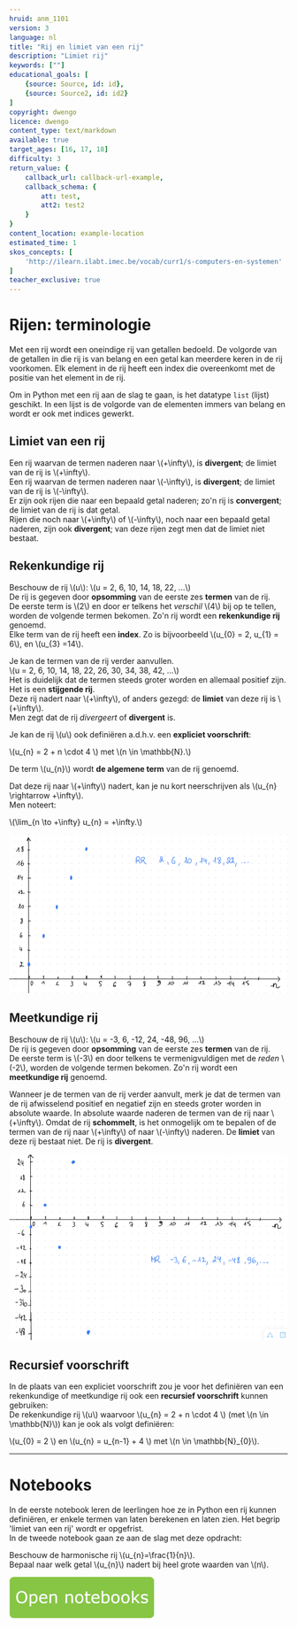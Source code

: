 ```yaml
---
hruid: anm_1101
version: 3
language: nl
title: "Rij en limiet van een rij"
description: "Limiet rij"
keywords: [""]
educational_goals: [
    {source: Source, id: id}, 
    {source: Source2, id: id2}
]
copyright: dwengo
licence: dwengo
content_type: text/markdown
available: true
target_ages: [16, 17, 18]
difficulty: 3
return_value: {
    callback_url: callback-url-example,
    callback_schema: {
        att: test,
        att2: test2
    }
}
content_location: example-location
estimated_time: 1
skos_concepts: [
    'http://ilearn.ilabt.imec.be/vocab/curr1/s-computers-en-systemen'
]
teacher_exclusive: true
---
```

# Rijen: terminologie

Met een rij wordt een oneindige rij van getallen bedoeld. De volgorde van de getallen in die rij is van belang en een getal kan meerdere keren in de rij voorkomen. Elk element in de rij heeft een index die overeenkomt met de positie van het element in de rij.

Om in Python met een rij aan de slag te gaan, is het datatype `list` (lijst) geschikt. In een lijst is de volgorde van de elementen immers van belang en wordt er ook met indices gewerkt. 

## Limiet van een rij

Een rij waarvan de termen naderen naar \\(+\infty\\), is <b>divergent</b>; de limiet van de rij is \\(+\infty\\).<br>Een rij waarvan de termen naderen naar \\(-\infty\\), is <b>divergent</b>; de limiet van de rij is \\(-\infty\\).<br> Er zijn ook rijen die naar een bepaald getal naderen; zo'n rij is <b>convergent</b>; de limiet van de rij is dat getal.<br> Rijen die noch naar \\(+\infty\\) of \\(-\infty\\), noch naar een bepaald getal naderen, zijn ook <b>divergent</b>; van deze rijen zegt men dat de limiet niet bestaat.  


## Rekenkundige rij

Beschouw de rij \\(u\\): \\(u = 2, 6, 10, 14, 18, 22, ...\\)<br>
De rij is gegeven door **opsomming** van de eerste zes **termen** van de rij.<br> De eerste term is \\(2\\) en door er telkens het *verschil* \\(4\\) bij op te tellen, worden de volgende termen bekomen. Zo'n rij wordt een **rekenkundige rij** genoemd. <br>
Elke term van de rij heeft een **index**. Zo is bijvoorbeeld \\(u_{0} = 2, u_{1} = 6\\), en \\(u_{3} =14\\).

Je kan de termen van de rij verder aanvullen.<br>
\\(u = 2, 6, 10, 14, 18, 22, 26, 30, 34, 38, 42, ...\\)<br>
Het is duidelijk dat de termen steeds groter worden en allemaal positief zijn. Het is een **stijgende rij**.<br>
Deze rij nadert naar \\(+\infty\\), of anders gezegd: de **limiet** van deze rij is \\(+\infty\\).<br>
Men zegt dat de rij *divergeert* of **divergent** is.

Je kan de rij \\(u\\) ook definiëren a.d.h.v. een **expliciet voorschrift**: 

\\(u_{n} = 2 + n \cdot 4 \\) met \\(n \in 	\mathbb{N}.\\)


De term \\(u_{n}\\) wordt **de algemene term** van de rij genoemd.

Dat deze rij naar \\(+\infty\\) nadert, kan je nu kort neerschrijven als \\(u_{n} \rightarrow +\infty\\).<br>
Men noteert: 

\\(\lim_{n \to +\infty} u_{n} = +\infty.\\)

![Voorbeeld rekenkundige rij](embed/rr.png "RR")

## Meetkundige rij

Beschouw de rij \\(u\\): \\(u = -3, 6, -12, 24, -48, 96, ...\\)<br>
De rij is gegeven door **opsomming** van de eerste zes **termen** van de rij.<br> De eerste term is \\(-3\\) en door telkens te vermenigvuldigen met de *reden* \\(-2\\), worden de volgende termen bekomen. Zo'n rij wordt een **meetkundige rij** genoemd.

Wanneer je de termen van de rij verder aanvult, merk je dat de termen van de rij afwisselend positief en negatief zijn en steeds groter worden in absolute waarde. In absolute waarde naderen de termen van de rij naar \\(+\infty\\).  Omdat de rij **schommelt**, is het onmogelijk om te bepalen of de termen van de rij naar \\(+\infty\\) of naar \\(-\infty\\) naderen. De **limiet** van deze rij bestaat niet. De rij is **divergent**.

![Voorbeeld meetkundige rij](embed/schommelendemr.png "MR")

## Recursief voorschrift

In de plaats van een expliciet voorschrift zou je voor het definiëren van een rekenkundige of meetkundige rij ook een **recursief voorschrift** kunnen gebruiken:<br> De rekenkundige rij \\(u\\) waarvoor \\(u_{n} = 2 + n \cdot 4 \\) (met \\(n \in \mathbb{N}\\)) kan je ook als volgt definiëren: 

\\(u_{0} = 2  \\) en \\(u_{n} = u_{n-1} + 4 \\) met \\(n \in \mathbb{N}_{0}\\).


-----

# Notebooks
In de eerste notebook leren de leerlingen hoe ze in Python een rij kunnen definiëren, er enkele termen van laten berekenen en laten zien. Het begrip 'limiet van een rij' wordt er opgefrist. <br>
In de tweede notebook gaan ze aan de slag met deze opdracht:

Beschouw de harmonische rij \\(u_{n}=\frac{1}{n}\\).<br>
Bepaal naar welk getal \\(u_{n}\\) nadert bij heel grote waarden van \\(n\\).

[![](embed/Knop.png "Knop")](https://kiks.ilabt.imec.be/hub/tmplogin?id=6510 "Limiet van een rij")
